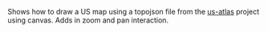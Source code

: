 Shows how to draw a US map using a topojson file from the [us-atlas](https://github.com/topojson/us-atlas) project using canvas. Adds in zoom and pan interaction.
